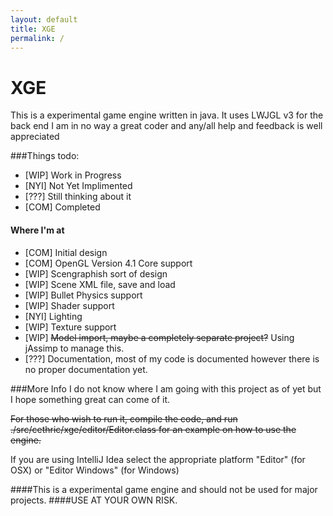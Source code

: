 ```yaml
---
layout: default
title: XGE
permalink: /
---
```


# XGE
This is a experimental game engine written in java.
It uses LWJGL v3 for the back end
I am in no way a great coder and any/all help and feedback is well appreciated

###Things todo:
* [WIP] Work in Progress
* [NYI] Not Yet Implimented
* [???] Still thinking about it
* [COM] Completed

#### Where I'm at
+ [COM] Initial design
+ [COM] OpenGL Version 4.1 Core support
+ [WIP] Scengraphish sort of design
+ [WIP] Scene XML file, save and load
+ [WIP] Bullet Physics support
+ [WIP] Shader support
+ [NYI] Lighting
+ [WIP] Texture support
+ [WIP] ~~Model import, maybe a completely separate project?~~ Using
jAssimp to manage this.
+ [???] Documentation, most of my code is documented however there is no
proper documentation yet.

###More Info
I do not know where I am going with this project as of yet but I hope something
great can come of it.

~~For those who wish to run it, compile the code, and run
./src/cethric/xge/editor/Editor.class for an example on how to use the engine.~~

If you are using IntelliJ Idea select the appropriate platform "Editor"
(for OSX) or "Editor Windows" (for Windows)






####This is a experimental game engine and should not be used for major projects.
####USE AT YOUR OWN RISK.